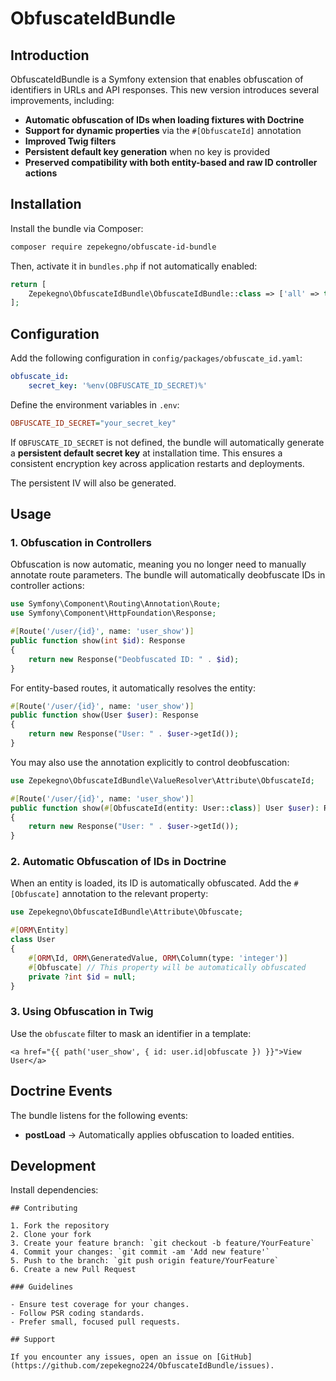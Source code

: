 # ObfuscateIdBundle

## Introduction

ObfuscateIdBundle is a Symfony extension that enables obfuscation of identifiers in URLs and API responses.
This new version introduces several improvements, including:

- **Automatic obfuscation of IDs when loading fixtures with Doctrine**
- **Support for dynamic properties** via the `#[ObfuscateId]` annotation
- **Improved Twig filters**
- **Persistent default key generation** when no key is provided
- **Preserved compatibility with both entity-based and raw ID controller actions**

## Installation

Install the bundle via Composer:

```sh
composer require zepekegno/obfuscate-id-bundle
```

Then, activate it in `bundles.php` if not automatically enabled:

```php
return [
    Zepekegno\ObfuscateIdBundle\ObfuscateIdBundle::class => ['all' => true],
];
```

## Configuration

Add the following configuration in `config/packages/obfuscate_id.yaml`:

```yaml
obfuscate_id:
    secret_key: '%env(OBFUSCATE_ID_SECRET)%'
```

Define the environment variables in `.env`:

```ini
OBFUSCATE_ID_SECRET="your_secret_key"
```

If `OBFUSCATE_ID_SECRET` is not defined, the bundle will automatically generate a **persistent default secret key** at installation time. This ensures a consistent encryption key across application restarts and deployments.

The persistent IV will also be generated.

## Usage

### 1. **Obfuscation in Controllers**

Obfuscation is now automatic, meaning you no longer need to manually annotate route parameters. The bundle will automatically deobfuscate IDs in controller actions:

```php
use Symfony\Component\Routing\Annotation\Route;
use Symfony\Component\HttpFoundation\Response;

#[Route('/user/{id}', name: 'user_show')]
public function show(int $id): Response
{
    return new Response("Deobfuscated ID: " . $id);
}
```

For entity-based routes, it automatically resolves the entity:

```php
#[Route('/user/{id}', name: 'user_show')]
public function show(User $user): Response
{
    return new Response("User: " . $user->getId());
}
```

You may also use the annotation explicitly to control deobfuscation:

```php
use Zepekegno\ObfuscateIdBundle\ValueResolver\Attribute\ObfuscateId;

#[Route('/user/{id}', name: 'user_show')]
public function show(#[ObfuscateId(entity: User::class)] User $user): Response
{
    return new Response("User: " . $user->getId());
}
```

### 2. **Automatic Obfuscation of IDs in Doctrine**

When an entity is loaded, its ID is automatically obfuscated.
Add the `#[Obfuscate]` annotation to the relevant property:

```php
use Zepekegno\ObfuscateIdBundle\Attribute\Obfuscate;

#[ORM\Entity]
class User
{
    #[ORM\Id, ORM\GeneratedValue, ORM\Column(type: 'integer')]
    #[Obfuscate] // This property will be automatically obfuscated
    private ?int $id = null;
}
```

### 3. **Using Obfuscation in Twig**

Use the `obfuscate` filter to mask an identifier in a template:

```twig
<a href="{{ path('user_show', { id: user.id|obfuscate }) }}">View User</a>
```

## Doctrine Events

The bundle listens for the following events:

- **postLoad** → Automatically applies obfuscation to loaded entities.

## Development

Install dependencies:

```
## Contributing

1. Fork the repository
2. Clone your fork
3. Create your feature branch: `git checkout -b feature/YourFeature`
4. Commit your changes: `git commit -am 'Add new feature'`
5. Push to the branch: `git push origin feature/YourFeature`
6. Create a new Pull Request

### Guidelines

- Ensure test coverage for your changes.
- Follow PSR coding standards.
- Prefer small, focused pull requests.

## Support

If you encounter any issues, open an issue on [GitHub](https://github.com/zepekegno224/ObfuscateIdBundle/issues).

